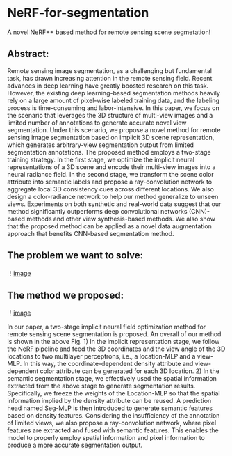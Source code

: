 # NeRF-for-segmentation
A novel NeRF++ based method for remote sensing scene segmetation!

## Abstract:

Remote sensing image segmentation, as a challenging but fundamental task, has drawn increasing attention in
the remote sensing field. Recent advances in deep learning have
greatly boosted research on this task. However, the existing deep
learning-based segmentation methods heavily rely on a large
amount of pixel-wise labeled training data, and the labeling
process is time-consuming and labor-intensive. In this paper, we
focus on the scenario that leverages the 3D structure of multi-view
images and a limited number of annotations to generate accurate
novel view segmentation. Under this scenario, we propose a
novel method for remote sensing image segmentation based on
implicit 3D scene representation, which generates arbitrary-view
segmentation output from limited segmentation annotations. The
proposed method employs a two-stage training strategy. In the
first stage, we optimize the implicit neural representations of a 3D
scene and encode their multi-view images into a neural radiance
field. In the second stage, we transform the scene color attribute
into semantic labels and propose a ray-convolution network to
aggregate local 3D consistency cues across different locations.
We also design a color-radiance network to help our method
generalize to unseen views. Experiments on both synthetic and
real-world data suggest that our method significantly outperforms
deep convolutional networks (CNN)-based methods and other
view synthesis-based methods. We also show that the proposed
method can be applied as a novel data augmentation approach
that benefits CNN-based segmentation method.

## The problem we want to solve:

！[image](https://github.com/qizipeng/NeRF-for-segmentation/blob/master/Figs/problem.png)

## The method we proposed:
！[image](https://github.com/qizipeng/NeRF-for-segmentation/blob/master/Figs/method.png)

In our paper, a two-stage implicit neural field optimization
method for remote sensing scene segmentation is proposed.
An overall of our method is shown in the above Fig. 1) In the
implicit representation stage, we follow the NeRF pipeline
and feed the 3D coordinates and the view angle of the 3D
locations to two multilayer perceptrons, i.e., a location-MLP
and a view-MLP. In this way, the coordinate-dependent density
attribute and view-dependent color attribute can be generated
for each 3D location. 2) In the semantic segmentation stage,
we effectively used the spatial information extracted from the
above stage to generate segmentation results. Specifically, we
freeze the weights of the Location-MLP so that the spatial
information implied by the density attribute can be reused.
A prediction head named Seg-MLP is then introduced to
generate semantic features based on density features. Considering 
the insufficiency of the annotation of limited views, we
also propose a ray-convolution network, where pixel features
are extracted and fused with semantic features. This enables
the model to properly employ spatial information and pixel
information to produce a more accurate segmentation output.